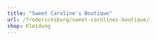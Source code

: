 ```yaml
---
title: "Sweet Caroline's Boutique"
url: /fredericksburg/sweet-carolines-boutique/
shop: Kleidung
---
```

